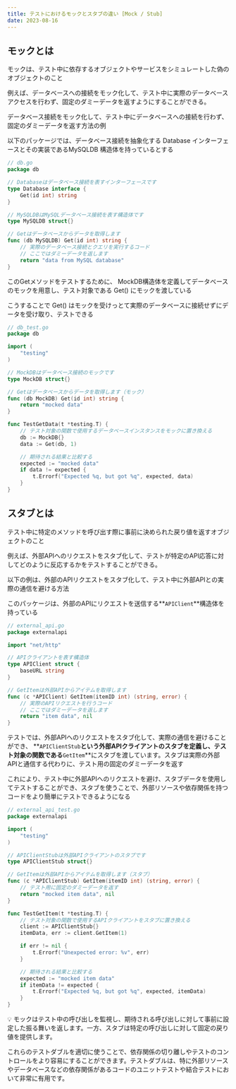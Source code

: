 ```yaml
---
title: テストにおけるモックとスタブの違い [Mock / Stub]
date: 2023-08-16
---
```



## モックとは

モックは、テスト中に依存するオブジェクトやサービスをシミュレートした偽のオブジェクトのこと

例えば、データベースへの接続をモック化して、テスト中に実際のデータベースアクセスを行わず、固定のダミーデータを返すようにすることができる。

データベース接続をモック化して、テスト中にデータベースへの接続を行わず、固定のダミーデータを返す方法の例

以下のパッケージでは、データベース接続を抽象化する Database インターフェースとその実装であるMySQLDB 構造体を持っているとする

```go
// db.go
package db

// Databaseはデータベース接続を表すインターフェースです
type Database interface {
    Get(id int) string
}

// MySQLDBはMySQLデータベース接続を表す構造体です
type MySQLDB struct{}

// Getはデータベースからデータを取得します
func (db MySQLDB) Get(id int) string {
    // 実際のデータベース接続とクエリを実行するコード
    // ここではダミーデータを返します
    return "data from MySQL database"
}
```

このGetメソッドをテストするために、 MockDB構造体を定義してデータベースのモックを用意し、テスト対象である Get() にモックを渡している

こうすることで Get() はモックを受けっとて実際のデータベースに接続せずにデータを受け取り、テストできる

```go
// db_test.go
package db

import (
    "testing"
)

// MockDBはデータベース接続のモックです
type MockDB struct{}

// Getはデータベースからデータを取得します（モック）
func (db MockDB) Get(id int) string {
    return "mocked data"
}

func TestGetData(t *testing.T) {
    // テスト対象の関数で使用するデータベースインスタンスをモックに置き換える
    db := MockDB{}
    data := Get(db, 1)

    // 期待される結果と比較する
    expected := "mocked data"
    if data != expected {
        t.Errorf("Expected %q, but got %q", expected, data)
    }
}
```

## スタブとは

テスト中に特定のメソッドを呼び出す際に事前に決められた戻り値を返すオブジェクトのこと

例えば、外部APIへのリクエストをスタブ化して、テストが特定のAPI応答に対してどのように反応するかをテストすることができる。

以下の例は、外部のAPIリクエストをスタブ化して、テスト中に外部APIとの実際の通信を避ける方法

このパッケージは、外部のAPIにリクエストを送信する**`APIClient`**構造体を持っている

```go
// external_api.go
package externalapi

import "net/http"

// APIクライアントを表す構造体
type APIClient struct {
    baseURL string
}

// GetItemは外部APIからアイテムを取得します
func (c *APIClient) GetItem(itemID int) (string, error) {
    // 実際のAPIリクエストを行うコード
    // ここではダミーデータを返します
    return "item data", nil
}
```

テストでは、外部APIへのリクエストをスタブ化して、実際の通信を避けることができ、 **`APIClientStub`**という外部APIクライアントのスタブを定義し、テスト対象の関数である**`GetItem`**にスタブを渡しています。スタブは実際の外部APIと通信する代わりに、テスト用の固定のダミーデータを返す

これにより、テスト中に外部APIへのリクエストを避け、スタブデータを使用してテストすることができ、スタブを使うことで、外部リソースや依存関係を持つコードをより簡単にテストできるようになる

```go
// external_api_test.go
package externalapi

import (
    "testing"
)

// APIClientStubは外部APIクライアントのスタブです
type APIClientStub struct{}

// GetItemは外部APIからアイテムを取得します（スタブ）
func (c *APIClientStub) GetItem(itemID int) (string, error) {
    // テスト用に固定のダミーデータを返す
    return "mocked item data", nil
}

func TestGetItem(t *testing.T) {
    // テスト対象の関数で使用するAPIクライアントをスタブに置き換える
    client := APIClientStub{}
    itemData, err := client.GetItem(1)

    if err != nil {
        t.Errorf("Unexpected error: %v", err)
    }

    // 期待される結果と比較する
    expected := "mocked item data"
    if itemData != expected {
        t.Errorf("Expected %q, but got %q", expected, itemData)
    }
}
```

<aside>
💡 モックはテスト中の呼び出しを監視し、期待される呼び出しに対して事前に設定した振る舞いを返します。一方、スタブは特定の呼び出しに対して固定の戻り値を提供します。

これらのテストダブルを適切に使うことで、依存関係の切り離しやテストのコントロールをより容易にすることができます。テストダブルは、特に外部リソースやデータベースなどの依存関係があるコードのユニットテストや結合テストにおいて非常に有用です。

</aside>

